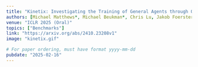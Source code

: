 ```yaml
---
title: "Kinetix: Investigating the Training of General Agents through Open-Ended Physics-Based Control Tasks"
authors: [Michael Matthews*, Michael Beukman*, Chris Lu, Jakob Foerster]
venue: "ICLR 2025 (Oral)"
topics: ["Benchmarks"]
link: "https://arxiv.org/abs/2410.23208v1"
image: "kinetix.gif"

# For paper ordering, must have format yyyy-mm-dd
pubdate: "2025-02-16"
---
```

